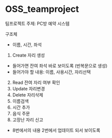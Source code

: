 # OSS_teamproject

팀프로젝트 주제: PC방 예약 시스템
 
구조체 
- 이름, 시간, 좌석 

1. Create 자리 생성
- 들어가면 잔여 좌석 바로 보이도록 (반복문으로 생성)
- 들어가야 할 내용: 이름, 사용시간, 자리선택

2. Read 잔여 자리 여부 확인
3. Update 자리변경
4. Delete 자리삭제
5. 이름검색
6. 시간 추가
7. 음식 주문
8. 고장난 자리 신고
- 8번에서의 내용 2번에서 업데이트 되서 보이도록

